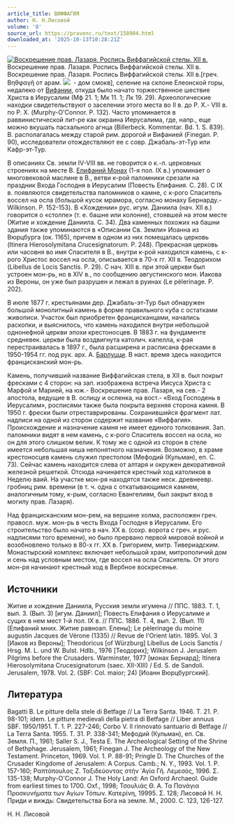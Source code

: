 ```yaml
---
article_title: ВИФФАГИЯ
author: Н. Н.Лисовой
volume: '8'
source_url: https://pravenc.ru/text/158904.html
downloaded_at: '2025-10-13T10:28:21Z'
---
```


[![Воскрешение прав. Лазаря. Роспись Виффагийской стелы. XII в.](https://pravenc.ru/data/182/464/1234/i200.jpg "Кликните для увеличения картинки")](https://pravenc.ru/data/182/464/1234/i400.jpg)Воскрешение прав. Лазаря. Роспись Виффагийской стелы. XII в.  
Воскрешение прав. Лазаря. Роспись Виффагийской стелы. XII в.[греч. Βηθφαγῆ от арам. ![](https://pravenc.ru/char/26062/bEt-pagge/image.png)  - дом смокв], селение на склоне Елеонской горы, недалеко от [Вифании](https://pravenc.ru/text/Вифании.html), откуда было начато торжественное шествие Христа в Иерусалим (Мф 21. 1; Мк 11. 1; Лк 19. 29). Археологические находки свидетельствуют о заселении этого места во II в. до Р. Х.- VIII в. по Р. Х. (Murphy-O'Connor. P. 132). Часто упоминается в раввинистической лит-ре как окраина Иерусалима, где, напр., еще можно вкушать пасхального агнца (Billerbeck. Kommentar. Bd. 1. S. 839). В. располагалась между старой рим. дорогой и Вифанией (Finegan. P. 90), исследователи отождествляют ее с совр. Джабаль-эт-Тур или Кафр-эт-Тур.

В описаниях Св. земли IV-VIII вв. не говорится о к.-л. церковных строениях на месте В. [Епифаний Монах](<https://pravenc.ru/text/Епифаний Монах.html>) (1-я пол. IX в.) упоминает о многовековой маслине в В., ветви к-рой паломники срезали на праздник Входа Господня в Иерусалим (Повесть Епифания. С. 28). C IX в. появляются свидетельства паломников о камне, с к-рого Спаситель воссел на осла (большой кусок мрамора, согласно монаху Бернарду.- Wilkinson. P. 152-153). В «Хождении» рус. игум. Даниила (нач. XII в.) говорится о «столпе» (т. е. башне или колонне), стоявшей на этом месте (Житие и хождение Даниила. С. 34). Два каменных похожих на башни здания также упоминаются в «Описании Св. Земли» Иоанна из Вюрцбурга (ок. 1165), причем в одном из них помещалась церковь (Itinera Hierosolymitana Crucesignatorum. P. 248). Прекрасная церковь или часовня во имя Спасителя в В., внутри к-рой находился камень, с к-рого Христос воссел на осла, описывается в 70-х гг. XII в. Теодорихом (Libellus de Locis Sanctis. P. 29). С нач. XIII в. при этой церкви был устроен мон-рь, но в XIV в., по сообщению августинского мон. Иакова из Вероны, он уже был разрушен и лежал в руинах (Le pèlerinage. P. 202).

В июле 1877 г. крестьянами дер. Джабаль-эт-Тур был обнаружен большой монолитный камень в форме правильного куба с остатками живописи. Участок был приобретен францисканцами, начались раскопки, и выяснилось, что камень находился внутри небольшой однонефной церкви эпохи крестоносцев. В 1883 г. на фундаменте средневек. церкви была воздвигнута католич. капелла, к-рая перестраивалась в 1897 г., была расширена и расписана фресками в 1950-1954 гг. под рук. арх. А. [Барлуцци](https://pravenc.ru/text/Барлуцци.html). В наст. время здесь находится францисканский мон-рь.

Камень, получивший название Виффагийская стела, в XII в. был покрыт фресками с 4 сторон: на зап. изображена встреча Иисуса Христа с Марфой и Марией, на юж.- Воскрешение прав. Лазаря, на сев.- 2 апостола, ведущие в В. ослицу и осленка, на вост.- «Вход Господень в Иерусалим», росписями также была покрыта верхняя сторона камня. В 1950 г. фрески были отреставрированы. Сохранившийся фрагмент лат. надписи на одной из сторон содержит название «Виффагия». Происхождение и назначение камня не имеет единого толкования. Зап. паломники видят в нем камень, с к-рого Спаситель воссел на осла, но он для этого слишком велик. К тому же с одной из сторон в стеле имеется небольшая ниша непонятного назначения. Возможно, в храме крестоносцев камень служил престолом (Мефодий (Кульман), еп. С. 73). Сейчас камень находится слева от алтаря и окружен декоративной железной решеткой. Отсюда начинается крестный ход католиков в Неделю ваий. На участке мон-ря находятся также неск. древнеевр. гробниц рим. времени (в т. ч. одна с откатывающимся камнем, аналогичным тому, к-рым, согласно Евангелиям, был закрыт вход в могилу прав. Лазаря).

Над францисканским мон-рем, на вершине холма, расположен греч. правосл. муж. мон-рь в честь Входа Господня в Иерусалим. Его строительство было начато в нач. ХХ в. (сохр. ворота с греч. и рус. надписями того времени), но было прервано первой мировой войной и возобновлено только в 80-х гг. XX в. Григорием, митр. Тивериадским. Монастырский комплекс включает небольшой храм, митрополичий дом и сень над условным местом, где воссел на осла Спаситель. От этого мон-ря начинают крестный ход в Вербное воскресенье.

## Источники

Житие и хождение Даниила, Русския земли игумена // ППС. 1883. Т. 1, вып. 3. (Вып. 3) [игум. Даниил]; 
Повесть Епифания о Иерусалиме и сущих в нем мест 1-й пол. IX в. // ППС. 1886. Т. 4, вып. 2. (Вып. 11) [Епифаний мних. Житие равноап. Елены]; Le pèlerinage du moine augustin Jacques de Vérone (1335) // Revue de l'Orient latin. 1895. Vol. 3 [Иаков из Вероны]; Theodoricus [of Würzburg] Libellus de Locis Sanctis / Hrsg. M. L. und W. Bulst. Hdlb., 1976 [Теодорих]; Wilkinson J. Jerusalem Pilgrims before the Crusaders. Warminster, 1977 [монах Бернард]; Itinera Hierosolymitana Crucesignatorum (saec. XII-XIII) / Ed. S. de Sandoli. Jerusalem, 1978. Vol. 2. (SBF: Col. maior; 24) [Иоанн Вюрцбургский].

## Литература

Bagatti B. Le pitture della stele di Betfage // La Terra Santa. 1946. T. 21. P. 98-101; idem. Le pitture medievali della pietra di Betfage // Liber annuus SBF. 1950/1951. T. 1. P. 227-246; Corbo V. Il rinnovato santuario di Betfage // La Terra Santa. 1955. T. 31. P. 338-341; Мефодий (Кульман), еп. Св. Земля. П., 1961; Saller S. J., Testa E. The Archeological Setting of the Shrine of Bethphage. Jerusalem, 1961; Finegan J. The Archeology of the New Testament. Princeton, 1969. Vol. 1. P. 88-91; Pringle D. The Churches of the Crusader Kingdome of Jerusalem: A Corpus. Camb.; N. Y., 1993. Vol. 1. P. 157-160; Ραπτόπουλος Ζ. Ταξιδεύοντας στήν ῾Αγία Γῆ. Λεμεσός, 1996. Σ. 135-138; Murphy-O'Connor J. The Holy Land: An Oxford Archaeol. Guide from earliest times to 1700. Oxf., 1998; Τσουλιάς Θ. Α. Τα Πανάγια Προσκυνήματα των Αγίων Τόπων. Κατερίνη, 19995. Σ. 128; Лисовой Н. Н. Приди и виждь: Свидетельства Бога на земле. М., 2000. С. 123, 126-127.

Н. Н.  Лисовой
